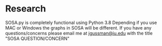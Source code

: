 # Research
SOSA.py is completely functional using Python 3.8 
Depending if you use MAC or Windows the graphs in SOSA will be different. 
If you have any questions/concerns please email me at jgussman@iu.edu with the title "SOSA QUESTION/CONCERN" 
